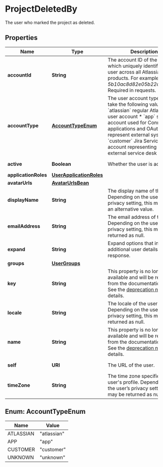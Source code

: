 

# ProjectDeletedBy

The user who marked the project as deleted.

## Properties

| Name | Type | Description | Notes |
|------------ | ------------- | ------------- | -------------|
|**accountId** | **String** | The account ID of the user, which uniquely identifies the user across all Atlassian products. For example, *5b10ac8d82e05b22cc7d4ef5*. Required in requests. |  [optional] |
|**accountType** | [**AccountTypeEnum**](#AccountTypeEnum) | The user account type. Can take the following values:   *  &#x60;atlassian&#x60; regular Atlassian user account  *  &#x60;app&#x60; system account used for Connect applications and OAuth to represent external systems  *  &#x60;customer&#x60; Jira Service Desk account representing an external service desk |  [optional] [readonly] |
|**active** | **Boolean** | Whether the user is active. |  [optional] [readonly] |
|**applicationRoles** | [**UserApplicationRoles**](UserApplicationRoles.md) |  |  [optional] |
|**avatarUrls** | [**AvatarUrlsBean**](AvatarUrlsBean.md) |  |  [optional] |
|**displayName** | **String** | The display name of the user. Depending on the user’s privacy setting, this may return an alternative value. |  [optional] [readonly] |
|**emailAddress** | **String** | The email address of the user. Depending on the user’s privacy setting, this may be returned as null. |  [optional] [readonly] |
|**expand** | **String** | Expand options that include additional user details in the response. |  [optional] [readonly] |
|**groups** | [**UserGroups**](UserGroups.md) |  |  [optional] |
|**key** | **String** | This property is no longer available and will be removed from the documentation soon. See the [deprecation notice](https://developer.atlassian.com/cloud/jira/platform/deprecation-notice-user-privacy-api-migration-guide/) for details. |  [optional] |
|**locale** | **String** | The locale of the user. Depending on the user’s privacy setting, this may be returned as null. |  [optional] [readonly] |
|**name** | **String** | This property is no longer available and will be removed from the documentation soon. See the [deprecation notice](https://developer.atlassian.com/cloud/jira/platform/deprecation-notice-user-privacy-api-migration-guide/) for details. |  [optional] |
|**self** | **URI** | The URL of the user. |  [optional] [readonly] |
|**timeZone** | **String** | The time zone specified in the user&#39;s profile. Depending on the user’s privacy setting, this may be returned as null. |  [optional] [readonly] |



## Enum: AccountTypeEnum

| Name | Value |
|---- | -----|
| ATLASSIAN | &quot;atlassian&quot; |
| APP | &quot;app&quot; |
| CUSTOMER | &quot;customer&quot; |
| UNKNOWN | &quot;unknown&quot; |



